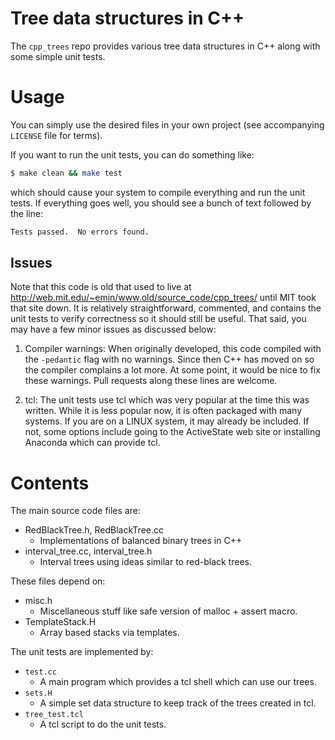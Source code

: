 
# Tree data structures in C++

The `cpp_trees` repo provides various tree data structures in C++ along
with some simple unit tests.

# Usage

You can simply use the desired files in your own project (see
accompanying `LICENSE` file for terms).

If you want to run the unit tests, you can do something like:
```sh
$ make clean && make test
```
which should cause your system to compile everything and run the
unit tests. If everything goes well, you should see a bunch of
text followed by the line:
```sh
Tests passed.  No errors found.
```

## Issues

Note that this code is old that used to live at
http://web.mit.edu/~emin/www.old/source_code/cpp_trees/ until MIT took that site down.
It is relatively straightforward, commented, and contains the unit tests
to verify correctness so it should still be useful. That said, you may have a
few minor issues as discussed below:

  1. Compiler warnings: When originally developed, this code compiled
     with the `-pedantic` flag with no warnings. Since then C++ has moved
     on so the compiler complains a lot more. At some point, it would be
     nice to fix these warnings. Pull requests along these lines are
     welcome.
     
  2. tcl: The unit tests use tcl which was very popular at the time
          this was written. While it is less popular now, it is often packaged
          with many systems. If you are on a LINUX system, it may already be
          included. If not, some options include going to the ActiveState web
          site or installing Anaconda which can provide tcl.

# Contents

The main source code files are:
    
  - RedBlackTree.h, RedBlackTree.cc
    - Implementations of balanced binary trees in C++
  - interval_tree.cc, interval_tree.h
    - Interval trees using ideas similar to red-black trees.  

These files depend on:

   - misc.h
     - Miscellaneous stuff like safe version of malloc + assert macro.
   - TemplateStack.H
     - Array based stacks via templates.

The unit tests are implemented by:

   - `test.cc`
     - A main program which provides a tcl shell which can use our trees.
   - `sets.H`
     - A simple set data structure to keep track of the trees created in tcl.
   - `tree_test.tcl`
     - A tcl script to do the unit tests.
     

